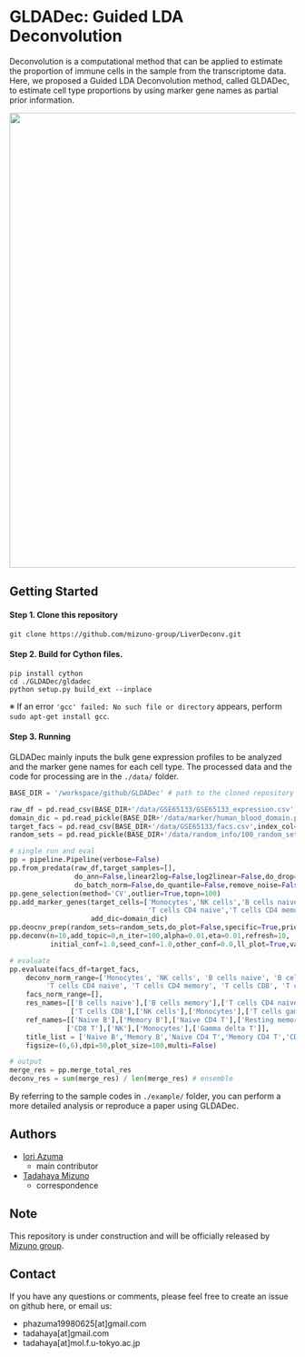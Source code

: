 # GLDADec: Guided LDA Deconvolution
Deconvolution is a computational method that can be applied to estimate the proportion of immune cells in the sample from the transcriptome data.
Here, we proposed a Guided LDA Deconvolution method, called GLDADec, to estimate cell type proportions by using marker gene names as partial prior information.

<img src="https://github.com/mizuno-group/LiverDeconv/assets/92911852/93c7c6dc-ec6d-4471-824d-23efecd38e75" width=800>

## Getting Started
#### Step 1. Clone this repository
```
git clone https://github.com/mizuno-group/LiverDeconv.git
```

#### Step 2. Build for Cython files.
```
pip install cython
cd ./GLDADec/gldadec
python setup.py build_ext --inplace
```
※ If an error ```'gcc' failed: No such file or directory``` appears, perform  ```sudo apt-get install gcc```.

#### Step 3. Running
GLDADec mainly inputs the bulk gene expression profiles to be analyzed and the marker gene names for each cell type. The processed data and the code for processing are in the ```./data/``` folder.

``` Python
BASE_DIR = '/workspace/github/GLDADec' # path to the cloned repository

raw_df = pd.read_csv(BASE_DIR+'/data/GSE65133/GSE65133_expression.csv',index_col=0) # bulk gene expression
domain_dic = pd.read_pickle(BASE_DIR+'/data/marker/human_blood_domain.pkl') # marker gene names for each cell type
target_facs = pd.read_csv(BASE_DIR+'/data/GSE65133/facs.csv',index_col=0)/100 # true values measured by FACS
random_sets = pd.read_pickle(BASE_DIR+'/data/random_info/100_random_sets.pkl')

# single run and eval
pp = pipeline.Pipeline(verbose=False)
pp.from_predata(raw_df,target_samples=[],
                do_ann=False,linear2log=False,log2linear=False,do_drop=True,
                do_batch_norm=False,do_quantile=False,remove_noise=False)
pp.gene_selection(method='CV',outlier=True,topn=100)
pp.add_marker_genes(target_cells=['Monocytes','NK cells','B cells naive','B cells memory',
                                  'T cells CD4 naive','T cells CD4 memory','T cells CD8','T cells gamma delta'],
                    add_dic=domain_dic)
pp.deocnv_prep(random_sets=random_sets,do_plot=False,specific=True,prior_norm=True,norm_scale=10,minmax=False,mm_scale=10)
pp.deconv(n=10,add_topic=0,n_iter=100,alpha=0.01,eta=0.01,refresh=10,
          initial_conf=1.0,seed_conf=1.0,other_conf=0.0,ll_plot=True,var_plot=False)

# evaluate
pp.evaluate(facs_df=target_facs,
    deconv_norm_range=['Monocytes', 'NK cells', 'B cells naive', 'B cells memory',
         'T cells CD4 naive', 'T cells CD4 memory', 'T cells CD8', 'T cells gamma delta'],
    facs_norm_range=[],
    res_names=[['B cells naive'],['B cells memory'],['T cells CD4 naive'],['T cells CD4 memory'],
               ['T cells CD8'],['NK cells'],['Monocytes'],['T cells gamma delta']],
    ref_names=[['Naive B'],['Memory B'],['Naive CD4 T'],['Resting memory CD4 T', 'Activated memory CD4 T'],
              ['CD8 T'],['NK'],['Monocytes'],['Gamma delta T']],
    title_list = ['Naive B','Memory B','Naive CD4 T','Memory CD4 T','CD8 T','NK','Monocytes','Gamma delta T'],
    figsize=(6,6),dpi=50,plot_size=100,multi=False)

# output
merge_res = pp.merge_total_res
deconv_res = sum(merge_res) / len(merge_res) # ensemble
```
By referring to the sample codes in  ```./example/``` folder, you can perform a more detailed analysis or reproduce a paper using GLDADec.

## Authors
- [Iori Azuma](https://github.com/groovy-phazuma)  
    - main contributor  
- [Tadahaya Mizuno](https://github.com/tadahayamiz)  
    - correspondence  

## Note
This repository is under construction and will be officially released by [Mizuno group](https://github.com/mizuno-group).  

## Contact
If you have any questions or comments, please feel free to create an issue on github here, or email us:  
- phazuma19980625[at]gmail.com  
- tadahaya[at]gmail.com  
- tadahaya[at]mol.f.u-tokyo.ac.jp  
